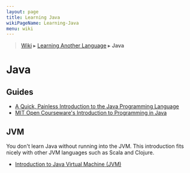 ```yaml
---
layout: page
title: Learning Java
wikiPageName: Learning-Java
menu: wiki
---
```


> [Wiki](Home) ▸ [Learning Another Language](Learning-Another-Language) ▸ **Java**

# Java

## Guides

* [A Quick, Painless Introduction to the Java Programming Language](http://heather.cs.ucdavis.edu/~matloff/Java/JavaIntro.html)
* [MIT Open Courseware's Introduction to Programming in Java](http://ocw.mit.edu/courses/electrical-engineering-and-computer-science/6-092-introduction-to-programming-in-java-january-iap-2010/)

## JVM

You don't learn Java without running into the JVM. This introduction fits nicely with other JVM languages such as Scala and Clojure.

* [Introduction to Java Virtual Machine (JVM)](https://www.youtube.com/watch?v=G1ubVOl9IBw)
